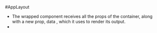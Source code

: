 #AppLayout
- The wrapped component receives all the props of the container, along with a new prop, data , which it uses to render its output.
- 
